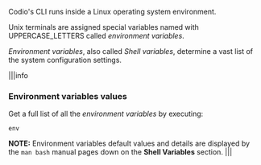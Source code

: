 Codio's CLI runs inside a Linux operating system environment. 

Unix terminals are assigned special variables named with UPPERCASE_LETTERS called _environment variables_.

_Environment variables_, also called _Shell variables_, determine a vast list of the system configuration settings.

|||info
### Environment variables values
Get a full list of all the _environment variables_ by executing:
```
env
```

__NOTE:__ Environment variables default values and details are displayed by the `man bash` manual pages down on the __Shell Variables__ section. 
|||